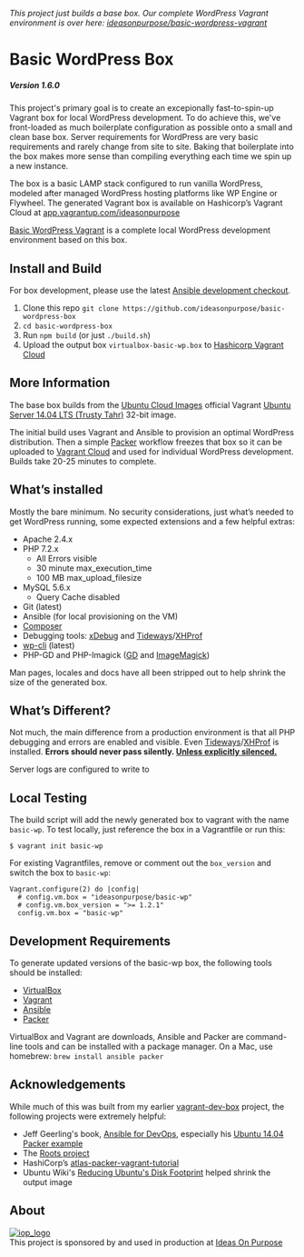 _This project just builds a base box. Our complete WordPress Vagrant environment is over here: [ideasonpurpose/basic-wordpress-vagrant](https://github.com/ideasonpurpose/basic-wordpress-vagrant)_

# Basic WordPress Box

##### Version 1.6.0

This project's primary goal is to create an excepionally fast-to-spin-up Vagrant box for local WordPress development. To do achieve this, we've front-loaded as much boilerplate configuration as possible onto a small and clean base box. Server requirements for WordPress are very basic requirements and rarely change from site to site. Baking that boilerplate into the box makes more sense than compiling everything each time we spin up a new instance.

The box is a basic LAMP stack configured to run vanilla WordPress, modeled after managed WordPress hosting platforms like WP Engine or Flywheel. The generated Vagrant box is available on Hashicorp’s Vagrant Cloud at [app.vagrantup.com/ideasonpurpose](https://app.vagrantup.com/ideasonpurpose)

[Basic WordPress Vagrant](https://github.com/ideasonpurpose/basic-wordpress-vagrant) is a complete local WordPress development environment based on this box.

## Install and Build

For box development, please use the latest [Ansible development checkout][ansible-dev].

1.  Clone this repo `git clone https://github.com/ideasonpurpose/basic-wordpress-box`
2.  `cd basic-wordpress-box`
3.  Run `npm build` (or just `./build.sh`)
4.  Upload the output box `virtualbox-basic-wp.box` to [Hashicorp Vagrant Cloud](https://app.vagrantup.com/ideasonpurpose/boxes/basic-wp)

## More Information

The base box builds from the [Ubuntu Cloud Images](http://cloud-images.ubuntu.com) official Vagrant [Ubuntu Server 14.04 LTS (Trusty Tahr)](http://cloud-images.ubuntu.com/vagrant/trusty/current/) 32-bit image.

The initial build uses Vagrant and Ansible to provision an optimal WordPress distribution. Then a simple [Packer][] workflow freezes that box so it can be uploaded to [Vagrant Cloud][] and used for individual WordPress development. Builds take 20-25 minutes to complete.

## What’s installed

Mostly the bare minimum. No security considerations, just what’s needed to get WordPress running, some expected extensions and a few helpful extras:

- Apache 2.4.x
- PHP 7.2.x
  - All Errors visible
  - 30 minute max_execution_time
  - 100 MB max_upload_filesize
- MySQL 5.6.x
  - Query Cache disabled
- Git (latest)
- Ansible (for local provisioning on the VM)
- [Composer][]
- Debugging tools: [xDebug][] and [Tideways][]/[XHProf][]
- [wp-cli][] (latest)
- PHP-GD and PHP-Imagick ([GD][] and [ImageMagick][])

Man pages, locales and docs have all been stripped out to help shrink the size of the generated box.

## What’s Different?

Not much, the main difference from a production environment is that all PHP debugging and errors are enabled and visible. Even [Tideways][]/[XHProf](http://php.net/xhprof) is installed. **Errors should never pass silently. [Unless explicitly silenced.](https://www.python.org/dev/peps/pep-0020/)**

Server logs are configured to write to

## Local Testing

The build script will add the newly generated box to vagrant with the name `basic-wp`. To test locally, just reference the box in a Vagrantfile or run this:

    $ vagrant init basic-wp

For existing Vagrantfiles, remove or comment out the `box_version` and switch the box to `basic-wp`:

```
Vagrant.configure(2) do |config|
  # config.vm.box = "ideasonpurpose/basic-wp"
  # config.vm.box_version = ">= 1.2.1"
  config.vm.box = "basic-wp"
```

## Development Requirements

To generate updated versions of the basic-wp box, the following tools should be installed:

- [VirtualBox][]
- [Vagrant][]
- [Ansible][]
- [Packer][]

VirtualBox and Vagrant are downloads, Ansible and Packer are command-line tools and can be installed with a package manager. On a Mac, use homebrew: `brew install ansible packer`

## Acknowledgements

While much of this was built from my earlier [vagrant-dev-box](https://github.com/joemaller/vagrant-dev-box) project, the following projects were extremely helpful:

- Jeff Geerling's book, [Ansible for DevOps](https://leanpub.com/ansible-for-devops), especially his [Ubuntu 14.04 Packer example](https://github.com/geerlingguy/packer-ubuntu-1404)
- The [Roots project](http://roots.io)
- HashiCorp’s [atlas-packer-vagrant-tutorial](https://github.com/hashicorp/atlas-packer-vagrant-tutorial)
- Ubuntu Wiki's [Reducing Ubuntu's Disk Footprint](https://wiki.ubuntu.com/ReducingDiskFootprint) helped shrink the output image

## About

[![iop_logo](https://cloud.githubusercontent.com/assets/8320/9443542/944a8bce-4a4f-11e5-9d2f-54999b1687d5.png)][iop]  
This project is sponsored by and used in production at [Ideas On Purpose][iop]

[iop]: http://ideasonpurpose.com
[gd]: http://libgd.github.io/
[imagemagick]: http://www.imagemagick.org/
[packer]: https://www.packer.io
[vagrant cloud]: https://app.vagrantup.com/ideasonpurpose
[vagrant]: https://www.vagrantup.com/
[virtualbox]: https://www.virtualbox.org/
[ansible]: http://docs.ansible.com/
[ansible-dev]: http://docs.ansible.com/ansible/intro_installation.html#running-from-source
[xdebug]: https://xdebug.org/docs/
[xhprof]: http://php.net/xhprof
[tideways]: https://tideways.io/profiler/xhprof-for-php7-php5.6
[composer]: https://getcomposer.org/
[wp-cli]: http://wp-cli.org/
